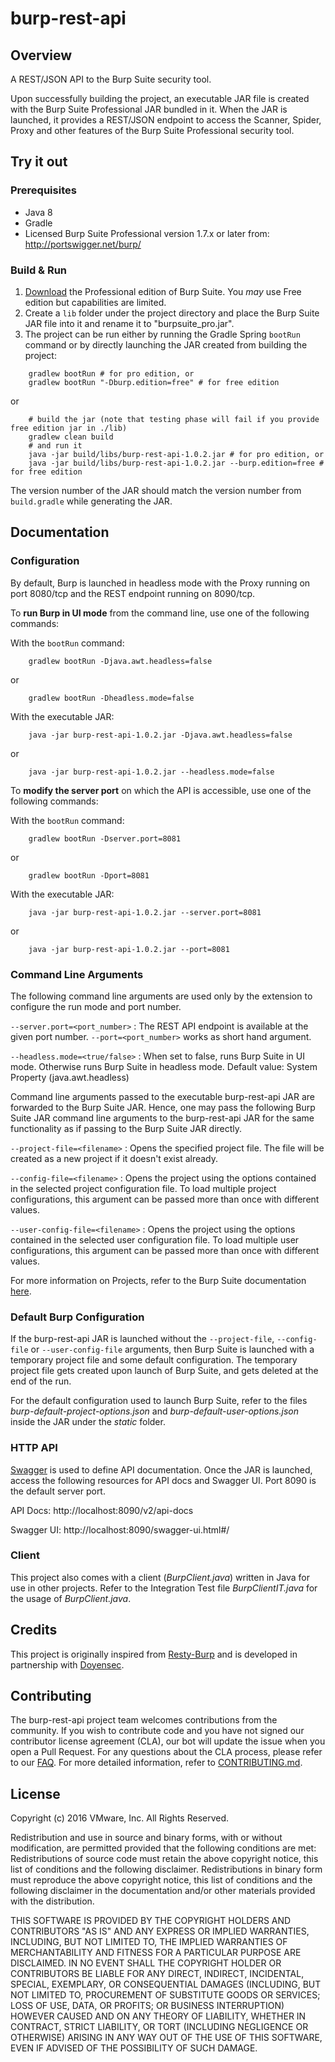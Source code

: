 # burp-rest-api

## Overview

A REST/JSON API to the Burp Suite security tool.

Upon successfully building the project, an executable JAR file is created with the Burp Suite Professional JAR bundled
 in it. When the JAR is launched, it provides a REST/JSON endpoint to access the Scanner, Spider, Proxy and other
 features of the Burp Suite Professional security tool.

## Try it out

### Prerequisites

* Java 8
* Gradle
* Licensed Burp Suite Professional version 1.7.x or later from: <http://portswigger.net/burp/>


### Build & Run

1. [Download](https://portswigger.net/burp/download.html) the Professional edition of Burp Suite. You _may_ use Free edition but capabilities are limited.
2. Create a `lib` folder under the project directory and place the Burp Suite JAR file into it and rename it to "burpsuite_pro.jar".
3. The project can be run either by running the Gradle Spring `bootRun` command or by directly launching the JAR
 created from building the project:

```
    gradlew bootRun # for pro edition, or
    gradlew bootRun "-Dburp.edition=free" # for free edition
```

or

```
    # build the jar (note that testing phase will fail if you provide free edition jar in ./lib)
    gradlew clean build
    # and run it
    java -jar build/libs/burp-rest-api-1.0.2.jar # for pro edition, or
    java -jar build/libs/burp-rest-api-1.0.2.jar --burp.edition=free # for free edition
```
The version number of the JAR should match the version number from `build.gradle` while generating the JAR.

## Documentation

### Configuration

By default, Burp is launched in headless mode with the Proxy running on port 8080/tcp and the REST endpoint running on 8090/tcp.

To __run Burp in UI mode__ from the command line, use one of the following commands:

With the `bootRun` command:
```
    gradlew bootRun -Djava.awt.headless=false
```
or
```
    gradlew bootRun -Dheadless.mode=false
```

With the executable JAR:
```
    java -jar burp-rest-api-1.0.2.jar -Djava.awt.headless=false
```
or
```
    java -jar burp-rest-api-1.0.2.jar --headless.mode=false
```


To __modify the server port__ on which the API is accessible, use one of the following commands:

With the `bootRun` command:
```
    gradlew bootRun -Dserver.port=8081
```
or
```
    gradlew bootRun -Dport=8081
```

With the executable JAR:
```
    java -jar burp-rest-api-1.0.2.jar --server.port=8081
```
or
```
    java -jar burp-rest-api-1.0.2.jar --port=8081
```

### Command Line Arguments

The following command line arguments are used only by the extension to configure the run mode and port number.

`--server.port=<port_number>` : The REST API endpoint is available at the given port number. `--port=<port_number>`
 works as short hand argument.

`--headless.mode=<true/false>` : When set to false, runs Burp Suite in UI mode. Otherwise runs Burp Suite in headless
 mode. Default value: System Property (java.awt.headless)

Command line arguments passed to the executable burp-rest-api JAR are forwarded to the Burp Suite JAR. Hence, one may
 pass the following Burp Suite JAR command line arguments to the burp-rest-api JAR for the same functionality as if
 passing to the Burp Suite JAR directly.

`--project-file=<filename>` : Opens the specified project file. The file will be created as a new project if it doesn't
 exist already.

`--config-file=<filename>` : Opens the project using the options contained in the selected project configuration file. To
 load multiple project configurations, this argument can be passed more than once with different values.
 
 `--user-config-file=<filename>` : Opens the project using the options contained in the selected user configuration file. To
  load multiple user configurations, this argument can be passed more than once with different values.

For more information on Projects, refer to the Burp Suite documentation
 [here](https://portswigger.net/burp/help/suite_burp_projects.html).


### Default Burp Configuration ###

If the burp-rest-api JAR is launched without the `--project-file`, `--config-file` or `--user-config-file` arguments, then Burp Suite is
 launched with a temporary project file and some default configuration. The temporary project file gets created upon
 launch of Burp Suite, and gets deleted at the end of the run.

For the default configuration used to launch Burp Suite, refer to the files _burp-default-project-options.json_ and
_burp-default-user-options.json_ inside the JAR under the _static_ folder.

### HTTP API

[Swagger](http://swagger.io/) is used to define API documentation. Once the JAR is launched, access the following
 resources for API docs and Swagger UI. Port 8090 is the default server port.

API Docs: http://localhost:8090/v2/api-docs

Swagger UI: http://localhost:8090/swagger-ui.html#/

### Client

This project also comes with a client (_BurpClient.java_) written in Java for use in other projects. Refer to the
 Integration Test file _BurpClientIT.java_ for the usage of _BurpClient.java_.

## Credits

This project is originally inspired from [Resty-Burp](https://github.com/continuumsecurity/resty-burp
 "continuumsecurity/resty-burp: REST/JSON interface to Burp Suite") and is developed in partnership with [Doyensec](https:/www.doyensec.com/).

## Contributing

The burp-rest-api project team welcomes contributions from the community. If you wish to contribute code and you have
 not signed our contributor license agreement (CLA), our bot will update the issue when you open a Pull Request. For
 any questions about the CLA process, please refer to our [FAQ](https://cla.vmware.com/faq). For more detailed
 information, refer to [CONTRIBUTING.md](CONTRIBUTING.md).

## License

Copyright (c) 2016 VMware, Inc. All Rights Reserved.

Redistribution and use in source and binary forms, with or without modification, are permitted provided that the
 following conditions are met: Redistributions of source code must retain the above copyright notice, this list of
 conditions and the following disclaimer. Redistributions in binary form must reproduce the above copyright notice,
 this list of conditions and the following disclaimer in the documentation and/or other materials provided with the
 distribution.

THIS SOFTWARE IS PROVIDED BY THE COPYRIGHT HOLDERS AND CONTRIBUTORS "AS IS" AND ANY EXPRESS OR IMPLIED WARRANTIES,
 INCLUDING, BUT NOT LIMITED TO, THE IMPLIED WARRANTIES OF MERCHANTABILITY AND FITNESS FOR A PARTICULAR PURPOSE ARE
 DISCLAIMED. IN NO EVENT SHALL THE COPYRIGHT HOLDER OR CONTRIBUTORS BE LIABLE FOR ANY DIRECT, INDIRECT, INCIDENTAL,
 SPECIAL, EXEMPLARY, OR CONSEQUENTIAL DAMAGES (INCLUDING, BUT NOT LIMITED TO, PROCUREMENT OF SUBSTITUTE GOODS OR
 SERVICES; LOSS OF USE, DATA, OR PROFITS; OR BUSINESS INTERRUPTION) HOWEVER CAUSED AND ON ANY THEORY OF LIABILITY,
 WHETHER IN CONTRACT, STRICT LIABILITY, OR TORT (INCLUDING NEGLIGENCE OR OTHERWISE) ARISING IN ANY WAY OUT OF THE USE
 OF THIS SOFTWARE, EVEN IF ADVISED OF THE POSSIBILITY OF SUCH DAMAGE.
